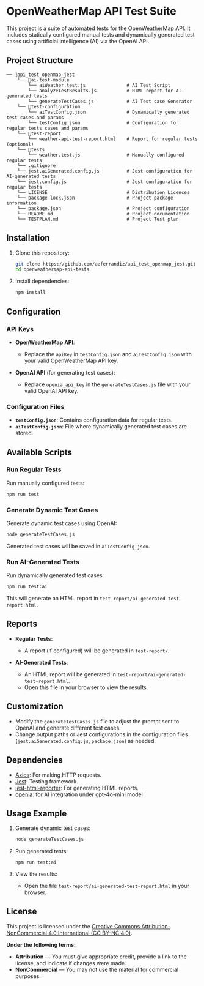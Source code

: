 # OpenWeatherMap API Test Suite

This project is a suite of automated tests for the OpenWeatherMap API. It includes statically configured manual tests and dynamically generated test cases using artificial intelligence (AI) via the OpenAI API.

## Project Structure

```
── 📁api_test_openmap_jest
    └── 📁ai-test-module
        └── aiWeather.test.js               # AI Test Script
        └── analyzeTestResults.js           # HTML report for AI-generated tests
        └── generateTestCases.js            # AI Test case Generator
    └── 📁test-configuration
        └── aiTestConfig.json               # Dynamically generated test cases and params
        └── testConfig.json                 # Configuration for regular tests cases and params
    └── 📁test-report
        └── weather-api-test-report.html    # Report for regular tests (optional)
    └── 📁tests
        └── weather.test.js                 # Manually configured regular tests
    └── .gitignore
    └── jest.aiGenerated.config.js          # Jest configuration for AI-generated tests
    └── jest.config.js                      # Jest configuration for regular tests
    └── LICENSE                             # Distribution Licences
    └── package-lock.json                   # Project package information
    └── package.json                        # Project configuration
    └── README.md                           # Project documentation
    └── TESTPLAN.md                         # Project Test plan
```

## Installation

1. Clone this repository:
   ```bash
   git clone https://github.com/aeferrandiz/api_test_openmap_jest.git
   cd openweathermap-api-tests
   ```

2. Install dependencies:
   ```bash
   npm install
   ```

## Configuration

### API Keys

- **OpenWeatherMap API**:
  - Replace the `apiKey` in `testConfig.json` and `aiTestConfig.json` with your valid OpenWeatherMap API key.

- **OpenAI API** (for generating test cases):
  - Replace `openia_api_key` in the `generateTestCases.js` file with your valid OpenAI API key.

### Configuration Files

- **`testConfig.json`**: Contains configuration data for regular tests.
- **`aiTestConfig.json`**: File where dynamically generated test cases are stored.

## Available Scripts

### Run Regular Tests
Run manually configured tests:
```bash
npm run test
```

### Generate Dynamic Test Cases
Generate dynamic test cases using OpenAI:
```bash
node generateTestCases.js
```
Generated test cases will be saved in `aiTestConfig.json`.

### Run AI-Generated Tests
Run dynamically generated test cases:
```bash
npm run test:ai
```
This will generate an HTML report in `test-report/ai-generated-test-report.html`.

## Reports

- **Regular Tests**:
  - A report (if configured) will be generated in `test-report/`.

- **AI-Generated Tests**:
  - An HTML report will be generated in `test-report/ai-generated-test-report.html`.
  - Open this file in your browser to view the results.

## Customization

- Modify the `generateTestCases.js` file to adjust the prompt sent to OpenAI and generate different test cases.
- Change output paths or Jest configurations in the configuration files (`jest.aiGenerated.config.js`, `package.json`) as needed.

## Dependencies

- [Axios](https://github.com/axios/axios): For making HTTP requests.
- [Jest](https://jestjs.io/): Testing framework.
- [jest-html-reporter](https://github.com/Hargne/jest-html-reporter): For generating HTML reports.
- [openia](https://platform.openai.com/docs/overview): for AI integration under gpt-4o-mini model

## Usage Example

1. Generate dynamic test cases:
   ```bash
   node generateTestCases.js
   ```

2. Run generated tests:
   ```bash
   npm run test:ai
   ```

3. View the results:
   - Open the file `test-report/ai-generated-test-report.html` in your browser.

## License

This project is licensed under the [Creative Commons Attribution-NonCommercial 4.0 International (CC BY-NC 4.0)](https://creativecommons.org/licenses/by-nc/4.0/).

**Under the following terms:**
- **Attribution** — You must give appropriate credit, provide a link to the license, and indicate if changes were made.
- **NonCommercial** — You may not use the material for commercial purposes.
